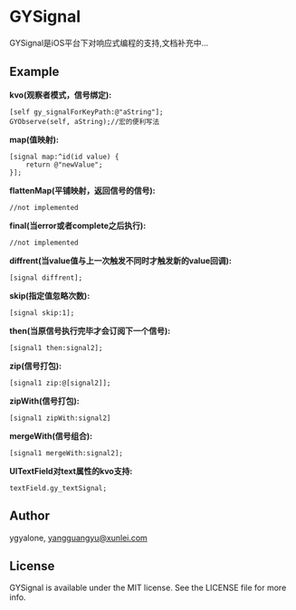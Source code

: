 # GYSignal

GYSignal是iOS平台下对响应式编程的支持,文档补充中...

## Example

**kvo(观察者模式，信号绑定):**

```objc
[self gy_signalForKeyPath:@"aString"];
GYObserve(self, aString);//宏的便利写法
```

**map(值映射):**

```objc
[signal map:^id(id value) {
    return @"newValue";
}];
```

**flattenMap(平铺映射，返回信号的信号):**

```objc
//not implemented
```

**final(当error或者complete之后执行):**

```objc
//not implemented
```

**diffrent(当value值与上一次触发不同时才触发新的value回调):**

```objc
[signal diffrent];
```

**skip(指定值忽略次数):**

```objc
[signal skip:1];
```

**then(当原信号执行完毕才会订阅下一个信号):**

```objc
[signal1 then:signal2];
```

**zip(信号打包):**

```objc
[signal1 zip:@[signal2]];
```

**zipWith(信号打包):**

```objc
[signal1 zipWith:signal2]
```

**mergeWith(信号组合):**

```objc
[signal1 mergeWith:signal2];
```

**UITextField对text属性的kvo支持:**

```objc
textField.gy_textSignal;
```


## Author

ygyalone, yangguangyu@xunlei.com

## License

GYSignal is available under the MIT license. See the LICENSE file for more info.
